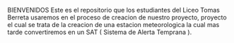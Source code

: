 BIENVENIDOS Este es el repositorio que los estudiantes del Liceo Tomas Berreta usaremos en el proceso de creacion de nuestro proyecto, proyecto el cual se trata de la creacion de una estacion meteorologica la cual mas tarde convertiremos en un SAT ( Sistema de Alerta Temprana ).
